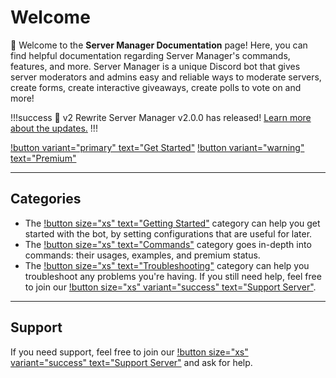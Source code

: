 # Welcome
:wave: Welcome to the **Server Manager Documentation** page! Here, you can find helpful documentation regarding Server Manager's commands, features, and more. Server Manager is a unique Discord bot that gives server moderators and admins easy and reliable ways to moderate servers, create forms, create interactive giveaways, create polls to vote on and more!

!!!success 🔖 v2 Rewrite
Server Manager v2.0.0 has released! [Learn more about the updates.](/updates/v2)
!!!


[!button variant="primary" text="Get Started"](getting-started.md) [!button variant="warning" text="Premium"](https://manager.nziie.xyz/premium)

---

## Categories
- The [!button size="xs" text="Getting Started"](getting-started.md) category can help you get started with the bot, by setting configurations that are useful for later.
- The [!button size="xs" text="Commands"](commands/) category goes in-depth into commands: their usages, examples, and premium status.
- The [!button size="xs" text="Troubleshooting"](troubleshooting.md) category can help you troubleshoot any problems you're having. If you still need help, feel free to join our [!button size="xs" variant="success" text="Support Server"](https://manager.nziie.xyz/support).

---

## Support
If you need support, feel free to join our [!button size="xs" variant="success" text="Support Server"](https://manager.nziie.xyz) and ask for help.
